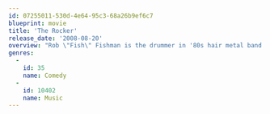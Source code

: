 ```yaml
---
id: 07255011-530d-4e64-95c3-68a26b9ef6c7
blueprint: movie
title: 'The Rocker'
release_date: '2008-08-20'
overview: "Rob \"Fish\" Fishman is the drummer in '80s hair metal band Vesuvius. He's unceremoniously booted as the group signs a big record deal, is out of the music world for 20 years - and then receives a second chance with his nephew's band."
genres:
  -
    id: 35
    name: Comedy
  -
    id: 10402
    name: Music
---
```

